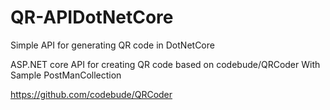 # QR-APIDotNetCore
Simple API for generating QR code in DotNetCore


ASP.NET core API for creating QR code based on codebude/QRCoder
With Sample PostManCollection

https://github.com/codebude/QRCoder
